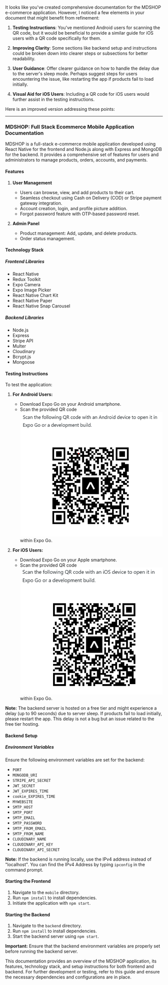 It looks like you've created comprehensive documentation for the MDSHOP e-commerce application. However, I noticed a few elements in your document that might benefit from refinement:

1. **Testing Instructions**: You've mentioned Android users for scanning the QR code, but it would be beneficial to provide a similar guide for iOS users with a QR code specifically for them.

2. **Improving Clarity**: Some sections like backend setup and instructions could be broken down into clearer steps or subsections for better readability.

3. **User Guidance**: Offer clearer guidance on how to handle the delay due to the server's sleep mode. Perhaps suggest steps for users encountering the issue, like restarting the app if products fail to load initially.

4. **Visual Aid for iOS Users**: Including a QR code for iOS users would further assist in the testing instructions.

Here is an improved version addressing these points:

---

### **MDSHOP: Full Stack Ecommerce Mobile Application Documentation**

MDSHOP is a full-stack e-commerce mobile application developed using React Native for the frontend and Node.js along with Express and MongoDB for the backend. It provides a comprehensive set of features for users and administrators to manage products, orders, accounts, and payments.

#### Features

1. **User Management**

   - Users can browse, view, and add products to their cart.
   - Seamless checkout using Cash on Delivery (COD) or Stripe payment gateway integration.
   - Account creation, login, and profile picture addition.
   - Forgot password feature with OTP-based password reset.

2. **Admin Panel**
   - Product management: Add, update, and delete products.
   - Order status management.

#### Technology Stack

##### Frontend Libraries

- React Native
- Redux Toolkit
- Expo Camera
- Expo Image Picker
- React Native Chart Kit
- React Native Paper
- React Native Snap Carousel

##### Backend Libraries

- Node.js
- Express
- Stripe API
- Multer
- Cloudinary
- Bcrypt.js
- Mongoose

#### Testing Instructions

To test the application:

1. **For Android Users:**

   - Download Expo Go on your Android smartphone.
   - Scan the provided QR code ![Alt text](android.png) within Expo Go.

2. **For iOS Users:**
   - Download Expo Go on your Apple smartphone.
   - Scan the provided QR code ![Alt text](apple.png) within Expo Go.

**Note:** The backend server is hosted on a free tier and might experience a delay (up to 90 seconds) due to server sleep. If products fail to load initially, please restart the app. This delay is not a bug but an issue related to the free tier hosting.

#### Backend Setup

##### Environment Variables

Ensure the following environment variables are set for the backend:

- `PORT`
- `MONGODB_URI`
- `STRIPE_API_SECRET`
- `JWT_SECRET`
- `JWT_EXPIRES_TIME`
- `cookie_EXPIRES_TIME`
- `MYWEBSITE`
- `SMTP_HOST`
- `SMTP_PORT`
- `SMTP_EMAIL`
- `SMTP_PASSWORD`
- `SMTP_FROM_EMAIL`
- `SMTP_FROM_NAME`
- `CLOUDINARY_NAME`
- `CLOUDINARY_API_KEY`
- `CLOUDINARY_API_SECRET`

**Note:** If the backend is running locally, use the IPv4 address instead of "localhost". You can find the IPv4 Address by typing `ipconfig` in the command prompt.

#### Starting the Frontend

1. Navigate to the `mobile` directory.
2. Run `npm install` to install dependencies.
3. Initiate the application with `npm start`.

#### Starting the Backend

1. Navigate to the `backend` directory.
2. Run `npm install` to install dependencies.
3. Start the backend server using `npm start`.

**Important:** Ensure that the backend environment variables are properly set before running the backend server.

This documentation provides an overview of the MDSHOP application, its features, technology stack, and setup instructions for both frontend and backend. For further development or testing, refer to this guide and ensure the necessary dependencies and configurations are in place.
